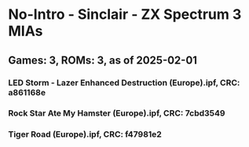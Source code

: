 # No-Intro - Sinclair - ZX Spectrum 3 MIAs
## Games: 3, ROMs: 3, as of 2025-02-01
### LED Storm - Lazer Enhanced Destruction (Europe).ipf, CRC: a861168e
### Rock Star Ate My Hamster (Europe).ipf, CRC: 7cbd3549
### Tiger Road (Europe).ipf, CRC: f47981e2
